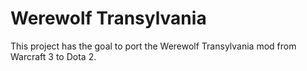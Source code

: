 # Werewolf Transylvania
This project has the goal to port the Werewolf Transylvania mod from Warcraft 3 to Dota 2.
